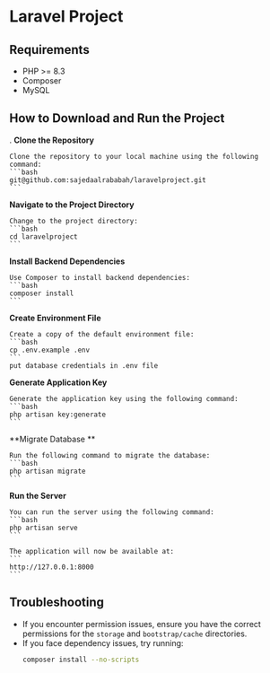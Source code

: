 # Laravel Project

## Requirements
- PHP >= 8.3
- Composer
- MySQL 


## How to Download and Run the Project
. **Clone the Repository**

    Clone the repository to your local machine using the following command:
    ```bash
    git@github.com:sajedaalrababah/laravelproject.git
    ```

**Navigate to the Project Directory**

    Change to the project directory:
    ```bash
    cd laravelproject
    ```

 **Install Backend Dependencies**

    Use Composer to install backend dependencies:
    ```bash
    composer install
    ```



 **Create Environment File**

    Create a copy of the default environment file:
    ```bash
    cp .env.example .env
    ```
    put database credentials in .env file

 **Generate Application Key**

    Generate the application key using the following command:
    ```bash
    php artisan key:generate
    ```


**Migrate  Database **

    Run the following command to migrate the database:
    ```bash
    php artisan migrate
    ```




 **Run the Server**

    You can run the server using the following command:
    ```bash
    php artisan serve
    ```

    The application will now be available at:
    ```
    http://127.0.0.1:8000
    ```

## Troubleshooting

- If you encounter permission issues, ensure you have the correct permissions for the `storage` and `bootstrap/cache` directories.
- If you face dependency issues, try running:
    ```bash
    composer install --no-scripts
    ```



